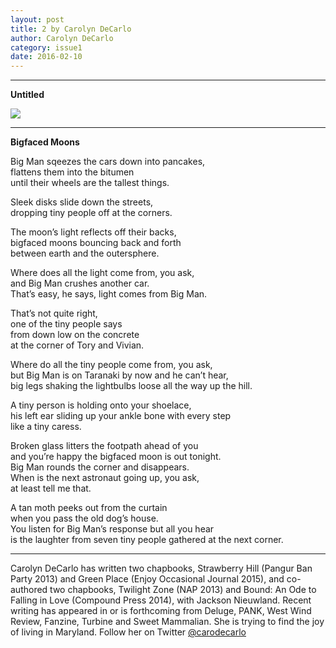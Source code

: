 ```yaml
---
layout: post
title: 2 by Carolyn DeCarlo
author: Carolyn DeCarlo
category: issue1
date: 2016-02-10
---
```


___

**Untitled**

![](http://inferiorplanets.com/images/collage.jpg)

___

**Bigfaced Moons**


Big Man sqeezes the cars down into pancakes,<br>
flattens them into the bitumen <br>
until their wheels are the tallest things.

Sleek disks slide down the streets,<br>
dropping tiny people off at the corners.<br>

The moon’s light reflects off their backs,<br>
bigfaced moons bouncing back and forth<br>
between earth and the outersphere.

Where does all the light come from, you ask, <br>
and Big Man crushes another car.<br>
That’s easy, he says, light comes from Big Man.

That’s not quite right,<br>
one of the tiny people says<br>
from down low on the concrete<br>
at the corner of Tory and Vivian.

Where do all the tiny people come from, you ask, <br>
but Big Man is on Taranaki by now and he can’t hear, <br>
big legs shaking the lightbulbs loose all the way up the hill.

A tiny person is holding onto your shoelace,<br>
his left ear sliding up your ankle bone with every step<br>
like a tiny caress.

Broken glass litters the footpath ahead of you<br>
and you’re happy the bigfaced moon is out tonight.<br>
Big Man rounds the corner and disappears.<br>
When is the next astronaut going up, you ask,<br>
at least tell me that.

A tan moth peeks out from the curtain<br>
when you pass the old dog’s house.<br>
You listen for Big Man’s response but all you hear<br>
is the laughter from seven tiny people gathered at the next corner.

___

Carolyn DeCarlo has written two chapbooks, Strawberry Hill (Pangur Ban Party 2013) and Green Place (Enjoy Occasional Journal 2015), and co-authored two chapbooks, Twilight Zone (NAP 2013) and Bound: An Ode to Falling in Love (Compound Press 2014), with Jackson Nieuwland. Recent writing has appeared in or is forthcoming from Deluge, PANK, West Wind Review, Fanzine, Turbine and Sweet Mammalian. She is trying to find the joy of living in Maryland. Follow her on Twitter [@carodecarlo](https://twitter.com/carodecarlo)
